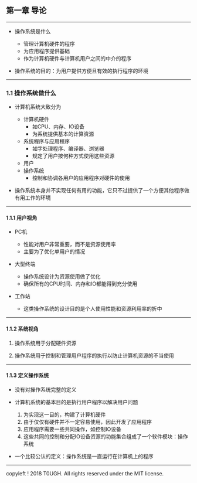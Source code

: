 ## 第一章 导论
---
- 操作系统是什么
    - 管理计算机硬件的程序
    - 为应用程序提供基础
    - 作为计算机硬件与计算机用户之间的中介的程序

- 操作系统的目的：为用户提供方便且有效的执行程序的环境
---
### 1.1 操作系统做什么

- 计算机系统大致分为
    - 计算机硬件
        - 如CPU、内存、IO设备
        - 为系统提供基本的计算资源
    - 系统程序与应用程序
        - 如字处理程序、编译器、浏览器
        - 规定了用户按何种方式使用这些资源
    - 用户
    - 操作系统
        - 控制和协调各用户的应用程序对硬件的使用

- 操作系统本身并不实现任何有用的功能，它只不过提供了一个方便其他程序做有用工作的环境
---
#### 1.1.1 用户视角

- PC机
    - 性能对用户非常重要，而不是资源使用率
    - 主要为了优化单用户的情况

- 大型终端
    - 操作系统设计为资源使用做了优化
    - 确保所有的CPU时间、内存和IO都能得到充分使用

- 工作站
    - 这类操作系统的设计目的是个人使用性能和资源利用率的折中
---
#### 1.1.2 系统视角

1. 操作系统用于分配硬件资源

2. 操作系统用于控制和管理用户程序的执行以防止计算机资源的不当使用
---
#### 1.1.3 定义操作系统

- 没有对操作系统完整的定义

- 计算机系统的基本目的是执行用户程序以解决用户问题
    1. 为实现这一目的，构建了计算机硬件
    2. 由于仅仅有硬件并不一定容易使用，因此开发了应用程序
    3. 应用程序需要一些共同操作，如控制IO设备
    4. 这些共同的控制和分配IO设备资源的功能集合组成了一个软件模块：操作系统

- 一个比较公认的定义：操作系统是一直运行在计算机上的程序
---
copyleft ! 2018 T0UGH. All rights reserved under the MIT license.
